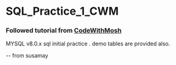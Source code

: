 # SQL_Practice_1_CWM
### Followed tutorial from [CodeWithMosh](https://codewithmosh.com/p/complete-sql-mastery)
MYSQL v8.0.x
sql initial practice . demo tables are provided also.

-- from susamay
